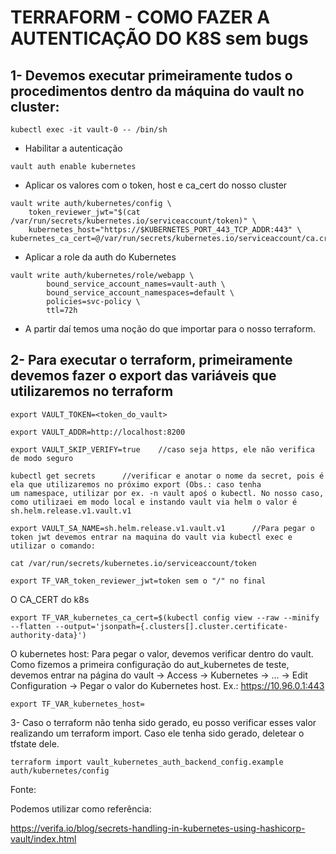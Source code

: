 # TERRAFORM - COMO FAZER A AUTENTICAÇÃO DO K8S sem bugs

## 1- Devemos executar primeiramente tudos o procedimentos dentro da máquina do vault no cluster:

```
kubectl exec -it vault-0 -- /bin/sh  
```
- Habilitar a autenticação
```
vault auth enable kubernetes
```

- Aplicar os valores com o token, host e ca_cert do nosso cluster
```
vault write auth/kubernetes/config \
    token_reviewer_jwt="$(cat /var/run/secrets/kubernetes.io/serviceaccount/token)" \
    kubernetes_host="https://$KUBERNETES_PORT_443_TCP_ADDR:443" \ kubernetes_ca_cert=@/var/run/secrets/kubernetes.io/serviceaccount/ca.crt
```

- Aplicar a role da auth do Kubernetes

```
vault write auth/kubernetes/role/webapp \
        bound_service_account_names=vault-auth \
        bound_service_account_namespaces=default \
        policies=svc-policy \
        ttl=72h
```
- A partir daí temos uma noção do que importar para o nosso terraform.

## 2- Para executar o terraform, primeiramente devemos fazer o export das variáveis que utilizaremos no terraform

```
export VAULT_TOKEN=<token_do_vault>
```
```
export VAULT_ADDR=http://localhost:8200
```
```
export VAULT_SKIP_VERIFY=true    //caso seja https, ele não verifica de modo seguro
```
```
kubectl get secrets      //verificar e anotar o nome da secret, pois é ela que utilizaremos no próximo export (Obs.: caso tenha 
um namespace, utilizar por ex. -n vault apoś o kubectl. No nosso caso, como utilizaei em modo local e instando vault via helm o valor é  sh.helm.release.v1.vault.v1
```
```
export VAULT_SA_NAME=sh.helm.release.v1.vault.v1      //Para pegar o token jwt devemos entrar na maquina do vault via kubectl exec e utilizar o comando:

cat /var/run/secrets/kubernetes.io/serviceaccount/token
```
```
export TF_VAR_token_reviewer_jwt=token sem o "/" no final
```

O CA_CERT do k8s
```
export TF_VAR_kubernetes_ca_cert=$(kubectl config view --raw --minify --flatten --output='jsonpath={.clusters[].cluster.certificate-authority-data}')
```

O kubernetes host:
Para pegar o valor, devemos verificar dentro do vault. Como fizemos a primeira configuração do aut_kubernetes de teste, devemos entrar na página do vault -> Access -> Kubernetes -> ... -> Edit Configuration -> Pegar o valor do Kubernetes host. Ex.: https://10.96.0.1:443
```
export TF_VAR_kubernetes_host=
```
3- Caso o terraform não tenha sido gerado, eu posso verificar esses valor realizando um terraform import. Caso ele tenha sido gerado, deletear o tfstate dele.

```
terraform import vault_kubernetes_auth_backend_config.example auth/kubernetes/config
```

Fonte:

Podemos utilizar como referência:

https://verifa.io/blog/secrets-handling-in-kubernetes-using-hashicorp-vault/index.html

